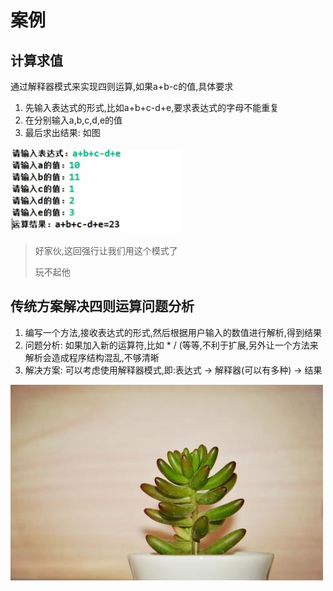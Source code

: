 # 案例
## 计算求值
通过解释器模式来实现四则运算,如果a+b-c的值,具体要求

1. 先输入表达式的形式,比如a+b+c-d+e,要求表达式的字母不能重复
2. 在分别输入a,b,c,d,e的值
3. 最后求出结果: 如图

![](./img/QQ截图20210209162234.png)

> 好家伙,这回强行让我们用这个模式了
>
> 玩不起他
>
 
## 传统方案解决四则运算问题分析

1. 编写一个方法,接收表达式的形式,然后根据用户输入的数值进行解析,得到结果
2. 问题分析: 如果加入新的运算符,比如 * / (等等,不利于扩展,另外让一个方法来解析会造成程序结构混乱,不够清晰
3. 解决方案: 可以考虑使用解释器模式,即:表达式 -> 解释器(可以有多种) -> 结果






 
 
 
 
 
 
 
 
 
 
 
 
 
 
 
 
 
 
 
 
 
 
 
 
 
 
 
 
 
![](./img/mm/meizi43.jpg)

 
 
 
 
 